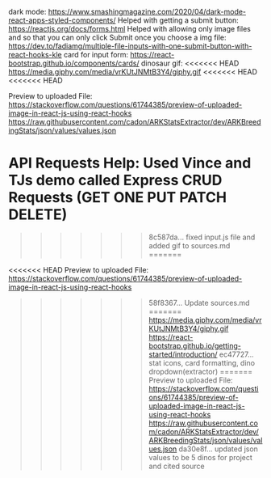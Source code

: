 dark mode: https://www.smashingmagazine.com/2020/04/dark-mode-react-apps-styled-components/ Helped with getting a submit
button: https://reactjs.org/docs/forms.html Helped with allowing only image files and so that you can only click Submit
once you choose a img file: https://dev.to/fadiamg/multiple-file-inputs-with-one-submit-button-with-react-hooks-kle card
for input form: https://react-bootstrap.github.io/components/cards/ dinosaur gif:
<<<<<<< HEAD
https://media.giphy.com/media/vrKUtJNMtB3Y4/giphy.gif
<<<<<<< HEAD
<<<<<<< HEAD

Preview to uploaded File:
https://stackoverflow.com/questions/61744385/preview-of-uploaded-image-in-react-js-using-react-hooks
https://raw.githubusercontent.com/cadon/ARKStatsExtractor/dev/ARKBreedingStats/json/values/values.json

API Requests Help: 
Used Vince and TJs demo called Express CRUD Requests (GET ONE PUT PATCH DELETE)
=======
>>>>>>> 8c587da... fixed input.js file and added gif to sources.md
=======

<<<<<<< HEAD
Preview to uploaded File: https://stackoverflow.com/questions/61744385/preview-of-uploaded-image-in-react-js-using-react-hooks
>>>>>>> 58f8367... Update sources.md
=======
https://media.giphy.com/media/vrKUtJNMtB3Y4/giphy.gif https://react-bootstrap.github.io/getting-started/introduction/
>>>>>>> ec47727... stat icons, card formatting, dino dropdown(extractor)
=======
Preview to uploaded File:
https://stackoverflow.com/questions/61744385/preview-of-uploaded-image-in-react-js-using-react-hooks
https://raw.githubusercontent.com/cadon/ARKStatsExtractor/dev/ARKBreedingStats/json/values/values.json
>>>>>>> da30e8f... updated json values to be 5 dinos for project and cited source
